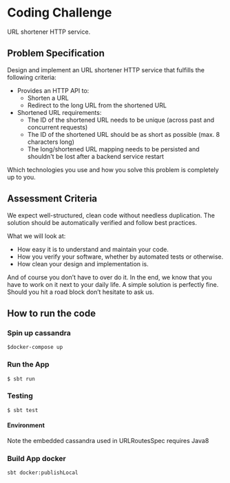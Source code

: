 # Coding Challenge
URL shortener HTTP service.

## Problem Specification
Design and implement an URL shortener HTTP service that fulfills the following criteria:

* Provides an HTTP API to:
	* Shorten a URL
	* Redirect to the long URL from the shortened URL
* Shortened URL requirements:
	* The ID of the shortened URL needs to be unique (across past and concurrent requests)
	* The ID of the shortened URL should be as short as possible (max. 8 characters long)
	* The long/shortened URL mapping needs to be persisted and shouldn't be lost after a backend service restart

Which technologies you use and how you solve this problem is completely up to you.

## Assessment Criteria
We expect well-structured, clean code without needless duplication. The solution should be automatically verified and follow best practices.

What we will look at:

* How easy it is to understand and maintain your code.
* How you verify your software, whether by automated tests or otherwise.
* How clean your design and implementation is.

And of course you don’t have to over do it. In the end, we know that you have to work on it next to your daily life. A simple solution is perfectly fine. Should you hit a road block don’t hesitate to ask us.


## How to run the code
### Spin up cassandra
```$docker-compose up```
### Run the App
```$ sbt run```
### Testing
```$ sbt test```
#### Environment
Note the embedded cassandra used in URLRoutesSpec requires Java8

### Build App docker
```sbt docker:publishLocal```